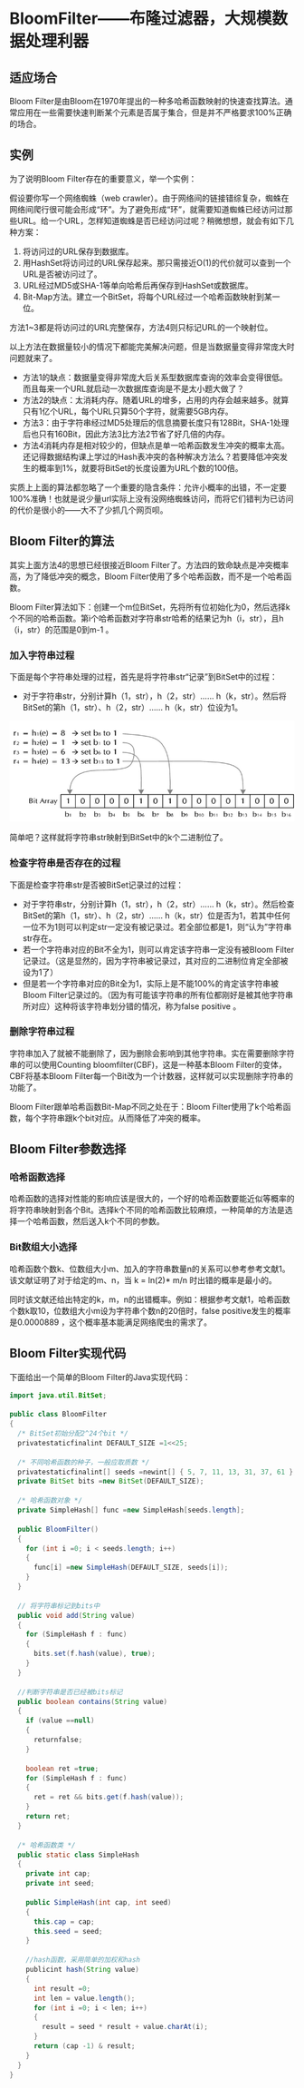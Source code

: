 # BloomFilter——布隆过滤器，大规模数据处理利器

## 适应场合
Bloom Filter是由Bloom在1970年提出的一种多哈希函数映射的快速查找算法。通常应用在一些需要快速判断某个元素是否属于集合，但是并不严格要求100%正确的场合。

## 实例
为了说明Bloom Filter存在的重要意义，举一个实例：

假设要你写一个网络蜘蛛（web crawler）。由于网络间的链接错综复杂，蜘蛛在网络间爬行很可能会形成“环”。为了避免形成“环”，就需要知道蜘蛛已经访问过那些URL。给一个URL，怎样知道蜘蛛是否已经访问过呢？稍微想想，就会有如下几种方案：
1. 将访问过的URL保存到数据库。
2. 用HashSet将访问过的URL保存起来。那只需接近O(1)的代价就可以查到一个URL是否被访问过了。
3. URL经过MD5或SHA-1等单向哈希后再保存到HashSet或数据库。
4. Bit-Map方法。建立一个BitSet，将每个URL经过一个哈希函数映射到某一位。

方法1~3都是将访问过的URL完整保存，方法4则只标记URL的一个映射位。

以上方法在数据量较小的情况下都能完美解决问题，但是当数据量变得非常庞大时问题就来了。
* 方法1的缺点：数据量变得非常庞大后关系型数据库查询的效率会变得很低。而且每来一个URL就启动一次数据库查询是不是太小题大做了？
* 方法2的缺点：太消耗内存。随着URL的增多，占用的内存会越来越多。就算只有1亿个URL，每个URL只算50个字符，就需要5GB内存。
* 方法3：由于字符串经过MD5处理后的信息摘要长度只有128Bit，SHA-1处理后也只有160Bit，因此方法3比方法2节省了好几倍的内存。
* 方法4消耗内存是相对较少的，但缺点是单一哈希函数发生冲突的概率太高。还记得数据结构课上学过的Hash表冲突的各种解决方法么？若要降低冲突发生的概率到1%，就要将BitSet的长度设置为URL个数的100倍。

实质上上面的算法都忽略了一个重要的隐含条件：允许小概率的出错，不一定要100%准确！也就是说少量url实际上没有没网络蜘蛛访问，而将它们错判为已访问的代价是很小的——大不了少抓几个网页呗。

## Bloom Filter的算法
其实上面方法4的思想已经很接近Bloom Filter了。方法四的致命缺点是冲突概率高，为了降低冲突的概念，Bloom Filter使用了多个哈希函数，而不是一个哈希函数。

Bloom Filter算法如下：创建一个m位BitSet，先将所有位初始化为0，然后选择k个不同的哈希函数。第i个哈希函数对字符串str哈希的结果记为h（i，str），且h（i，str）的范围是0到m-1 。

### 加入字符串过程
下面是每个字符串处理的过程，首先是将字符串str“记录”到BitSet中的过程：
* 对于字符串str，分别计算h（1，str），h（2，str）…… h（k，str）。然后将BitSet的第h（1，str）、h（2，str）…… h（k，str）位设为1。

![](1.png)

简单吧？这样就将字符串str映射到BitSet中的k个二进制位了。

### 检查字符串是否存在的过程
下面是检查字符串str是否被BitSet记录过的过程：

* 对于字符串str，分别计算h（1，str），h（2，str）…… h（k，str）。然后检查BitSet的第h（1，str）、h（2，str）…… h（k，str）位是否为1，若其中任何一位不为1则可以判定str一定没有被记录过。若全部位都是1，则“认为”字符串str存在。
* 若一个字符串对应的Bit不全为1，则可以肯定该字符串一定没有被Bloom Filter记录过。（这是显然的，因为字符串被记录过，其对应的二进制位肯定全部被设为1了）
* 但是若一个字符串对应的Bit全为1，实际上是不能100%的肯定该字符串被Bloom Filter记录过的。（因为有可能该字符串的所有位都刚好是被其他字符串所对应）这种将该字符串划分错的情况，称为false positive 。

### 删除字符串过程
字符串加入了就被不能删除了，因为删除会影响到其他字符串。实在需要删除字符串的可以使用Counting bloomfilter(CBF)，这是一种基本Bloom Filter的变体，CBF将基本Bloom Filter每一个Bit改为一个计数器，这样就可以实现删除字符串的功能了。

Bloom Filter跟单哈希函数Bit-Map不同之处在于：Bloom Filter使用了k个哈希函数，每个字符串跟k个bit对应。从而降低了冲突的概率。

## Bloom Filter参数选择
### 哈希函数选择
哈希函数的选择对性能的影响应该是很大的，一个好的哈希函数要能近似等概率的将字符串映射到各个Bit。选择k个不同的哈希函数比较麻烦，一种简单的方法是选择一个哈希函数，然后送入k个不同的参数。

### Bit数组大小选择
哈希函数个数k、位数组大小m、加入的字符串数量n的关系可以参考参考文献1。该文献证明了对于给定的m、n，当 k = ln(2)* m/n 时出错的概率是最小的。

同时该文献还给出特定的k，m，n的出错概率。例如：根据参考文献1，哈希函数个数k取10，位数组大小m设为字符串个数n的20倍时，false positive发生的概率是0.0000889 ，这个概率基本能满足网络爬虫的需求了。

## Bloom Filter实现代码
下面给出一个简单的Bloom Filter的Java实现代码：
```java
import java.util.BitSet;

public class BloomFilter
{
  /* BitSet初始分配2^24个bit */
  privatestaticfinalint DEFAULT_SIZE =1<<25;

  /* 不同哈希函数的种子，一般应取质数 */
  privatestaticfinalint[] seeds =newint[] { 5, 7, 11, 13, 31, 37, 61 };
  private BitSet bits =new BitSet(DEFAULT_SIZE);

  /* 哈希函数对象 */
  private SimpleHash[] func =new SimpleHash[seeds.length];

  public BloomFilter()
  {
    for (int i =0; i < seeds.length; i++)
    {
      func[i] =new SimpleHash(DEFAULT_SIZE, seeds[i]);
    }
  }

  // 将字符串标记到bits中
  public void add(String value)
  {
    for (SimpleHash f : func)
    {
      bits.set(f.hash(value), true);
    }
  }

  //判断字符串是否已经被bits标记
  public boolean contains(String value)
  {
    if (value ==null)
    {
      returnfalse;
    }

    boolean ret =true;
    for (SimpleHash f : func)
    {
      ret = ret && bits.get(f.hash(value));
    }
    return ret;
  }

  /* 哈希函数类 */
  public static class SimpleHash
  {
    private int cap;
    private int seed;

    public SimpleHash(int cap, int seed)
    {
      this.cap = cap;
      this.seed = seed;
    }

    //hash函数，采用简单的加权和hash
    publicint hash(String value)
    {
      int result =0;
      int len = value.length();
      for (int i =0; i < len; i++)
      {
        result = seed * result + value.charAt(i);
      }
      return (cap -1) & result;
    }
  }
}
```
